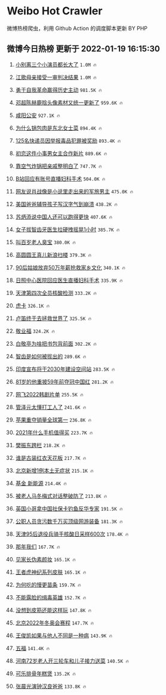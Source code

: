 # Weibo Hot Crawler 



微博热榜爬虫，利用 Github Action 的调度脚本更新 BY PHP 


## 微博今日热榜 更新于 2022-01-19 16:15:30 
1. [小别离三个小演员都长大了](https://s.weibo.com/weibo?q=%23%E5%B0%8F%E5%88%AB%E7%A6%BB%E4%B8%89%E4%B8%AA%E5%B0%8F%E6%BC%94%E5%91%98%E9%83%BD%E9%95%BF%E5%A4%A7%E4%BA%86%23&Refer=top) `1.0M 🔥` 

1. [江歌母亲接受一审判决结果](https://s.weibo.com/weibo?q=%23%E6%B1%9F%E6%AD%8C%E6%AF%8D%E4%BA%B2%E6%8E%A5%E5%8F%97%E4%B8%80%E5%AE%A1%E5%88%A4%E5%86%B3%E7%BB%93%E6%9E%9C%23&Refer=top) `1.0M 🔥` 

1. [勇于自我革命赢得历史主动](https://s.weibo.com/weibo?q=%23%E5%8B%87%E4%BA%8E%E8%87%AA%E6%88%91%E9%9D%A9%E5%91%BD%E8%B5%A2%E5%BE%97%E5%8E%86%E5%8F%B2%E4%B8%BB%E5%8A%A8%23&Refer=top) `981.5K 🔥` 

1. [邓超陈赫鹿晗头像素材又统一更新了](https://s.weibo.com/weibo?q=%E9%82%93%E8%B6%85%E9%99%88%E8%B5%AB%E9%B9%BF%E6%99%97%E5%A4%B4%E5%83%8F%E7%B4%A0%E6%9D%90%E5%8F%88%E7%BB%9F%E4%B8%80%E6%9B%B4%E6%96%B0%E4%BA%86&Refer=top) `959.6K 🔥` 

1. [咸阳公安](https://s.weibo.com/weibo?q=%E5%92%B8%E9%98%B3%E5%85%AC%E5%AE%89&Refer=top) `927.1K 🔥` 

1. [为什么锅包肉是东北女士菜](https://s.weibo.com/weibo?q=%23%E4%B8%BA%E4%BB%80%E4%B9%88%E9%94%85%E5%8C%85%E8%82%89%E6%98%AF%E4%B8%9C%E5%8C%97%E5%A5%B3%E5%A3%AB%E8%8F%9C%23&Refer=top) `894.4K 🔥` 

1. [125名快递员因举报毒品犯罪被奖励](https://s.weibo.com/weibo?q=%23125%E5%90%8D%E5%BF%AB%E9%80%92%E5%91%98%E5%9B%A0%E4%B8%BE%E6%8A%A5%E6%AF%92%E5%93%81%E7%8A%AF%E7%BD%AA%E8%A2%AB%E5%A5%96%E5%8A%B1%23&Refer=top) `893.4K 🔥` 

1. [初恋这件小事男女主合作新片](https://s.weibo.com/weibo?q=%23%E5%88%9D%E6%81%8B%E8%BF%99%E4%BB%B6%E5%B0%8F%E4%BA%8B%E7%94%B7%E5%A5%B3%E4%B8%BB%E5%90%88%E4%BD%9C%E6%96%B0%E7%89%87%23&Refer=top) `889.6K 🔥` 

1. [靠空气炸锅把亲戚整明白了](https://s.weibo.com/weibo?q=%23%E9%9D%A0%E7%A9%BA%E6%B0%94%E7%82%B8%E9%94%85%E6%8A%8A%E4%BA%B2%E6%88%9A%E6%95%B4%E6%98%8E%E7%99%BD%E4%BA%86%23&Refer=top) `747.7K 🔥` 

1. [B站回应有账号直播妇科手术](https://s.weibo.com/weibo?q=%23B%E7%AB%99%E5%9B%9E%E5%BA%94%E6%9C%89%E8%B4%A6%E5%8F%B7%E7%9B%B4%E6%92%AD%E5%A6%87%E7%A7%91%E6%89%8B%E6%9C%AF%23&Refer=top) `504.0K 🔥` 

1. [网友说肖战像是小说里走出来的军旅男主](https://s.weibo.com/weibo?q=%23%E7%BD%91%E5%8F%8B%E8%AF%B4%E8%82%96%E6%88%98%E5%83%8F%E6%98%AF%E5%B0%8F%E8%AF%B4%E9%87%8C%E8%B5%B0%E5%87%BA%E6%9D%A5%E7%9A%84%E5%86%9B%E6%97%85%E7%94%B7%E4%B8%BB%23&Refer=top) `475.0K 🔥` 

1. [美国爸爸辅导孩子写汉字气到崩溃](https://s.weibo.com/weibo?q=%23%E7%BE%8E%E5%9B%BD%E7%88%B8%E7%88%B8%E8%BE%85%E5%AF%BC%E5%AD%A9%E5%AD%90%E5%86%99%E6%B1%89%E5%AD%97%E6%B0%94%E5%88%B0%E5%B4%A9%E6%BA%83%23&Refer=top) `438.2K 🔥` 

1. [苏炳添说中国人还可以跑得更快](https://s.weibo.com/weibo?q=%23%E8%8B%8F%E7%82%B3%E6%B7%BB%E8%AF%B4%E4%B8%AD%E5%9B%BD%E4%BA%BA%E8%BF%98%E5%8F%AF%E4%BB%A5%E8%B7%91%E5%BE%97%E6%9B%B4%E5%BF%AB%23&Refer=top) `407.6K 🔥` 

1. [女子拔智齿牙医生拉硬拽摇晃1小时](https://s.weibo.com/weibo?q=%23%E5%A5%B3%E5%AD%90%E6%8B%94%E6%99%BA%E9%BD%BF%E7%89%99%E5%8C%BB%E7%94%9F%E6%8B%89%E7%A1%AC%E6%8B%BD%E6%91%87%E6%99%831%E5%B0%8F%E6%97%B6%23&Refer=top) `385.7K 🔥` 

1. [叫百岁老人臭宝](https://s.weibo.com/weibo?q=%23%E5%8F%AB%E7%99%BE%E5%B2%81%E8%80%81%E4%BA%BA%E8%87%AD%E5%AE%9D%23&Refer=top) `380.0K 🔥` 

1. [高圆圆王真儿新浪扫楼](https://s.weibo.com/weibo?q=%23%E9%AB%98%E5%9C%86%E5%9C%86%E7%8E%8B%E7%9C%9F%E5%84%BF%E6%96%B0%E6%B5%AA%E6%89%AB%E6%A5%BC%23&Refer=top) `379.3K 🔥` 

1. [90后姑娘放弃50万年薪抢救家乡文化](https://s.weibo.com/weibo?q=%2390%E5%90%8E%E5%A7%91%E5%A8%98%E6%94%BE%E5%BC%8350%E4%B8%87%E5%B9%B4%E8%96%AA%E6%8A%A2%E6%95%91%E5%AE%B6%E4%B9%A1%E6%96%87%E5%8C%96%23&Refer=top) `340.1K 🔥` 

1. [日照中心医院回应医生直播妇科手术](https://s.weibo.com/weibo?q=%23%E6%97%A5%E7%85%A7%E4%B8%AD%E5%BF%83%E5%8C%BB%E9%99%A2%E5%9B%9E%E5%BA%94%E5%8C%BB%E7%94%9F%E7%9B%B4%E6%92%AD%E5%A6%87%E7%A7%91%E6%89%8B%E6%9C%AF%23&Refer=top) `335.9K 🔥` 

1. [天津第四次全员核酸检测](https://s.weibo.com/weibo?q=%E5%A4%A9%E6%B4%A5%E7%AC%AC%E5%9B%9B%E6%AC%A1%E5%85%A8%E5%91%98%E6%A0%B8%E9%85%B8%E6%A3%80%E6%B5%8B&Refer=top) `333.2K 🔥` 

1. [虎卡](https://s.weibo.com/weibo?q=%E8%99%8E%E5%8D%A1&Refer=top) `326.1K 🔥` 

1. [卢笛终于去拯救世界了](https://s.weibo.com/weibo?q=%E5%8D%A2%E7%AC%9B%E7%BB%88%E4%BA%8E%E5%8E%BB%E6%8B%AF%E6%95%91%E4%B8%96%E7%95%8C%E4%BA%86&Refer=top) `325.5K 🔥` 

1. [敬业福](https://s.weibo.com/weibo?q=%E6%95%AC%E4%B8%9A%E7%A6%8F&Refer=top) `324.2K 🔥` 

1. [白敬亭为啥把书包背前面](https://s.weibo.com/weibo?q=%23%E7%99%BD%E6%95%AC%E4%BA%AD%E4%B8%BA%E5%95%A5%E6%8A%8A%E4%B9%A6%E5%8C%85%E8%83%8C%E5%89%8D%E9%9D%A2%23&Refer=top) `302.2K 🔥` 

1. [智齿是如何被拔出的](https://s.weibo.com/weibo?q=%23%E6%99%BA%E9%BD%BF%E6%98%AF%E5%A6%82%E4%BD%95%E8%A2%AB%E6%8B%94%E5%87%BA%E7%9A%84%23&Refer=top) `289.6K 🔥` 

1. [印度宣布将于2030年建设空间站](https://s.weibo.com/weibo?q=%23%E5%8D%B0%E5%BA%A6%E5%AE%A3%E5%B8%83%E5%B0%86%E4%BA%8E2030%E5%B9%B4%E5%BB%BA%E8%AE%BE%E7%A9%BA%E9%97%B4%E7%AB%99%23&Refer=top) `283.5K 🔥` 

1. [81岁的他重披59年前夺冠中国红](https://s.weibo.com/weibo?q=%2381%E5%B2%81%E7%9A%84%E4%BB%96%E9%87%8D%E6%8A%AB59%E5%B9%B4%E5%89%8D%E5%A4%BA%E5%86%A0%E4%B8%AD%E5%9B%BD%E7%BA%A2%23&Refer=top) `281.2K 🔥` 

1. [网飞2022韩剧片单](https://s.weibo.com/weibo?q=%23%E7%BD%91%E9%A3%9E2022%E9%9F%A9%E5%89%A7%E7%89%87%E5%8D%95%23&Refer=top) `255.5K 🔥` 

1. [管泽元太懂打工人了](https://s.weibo.com/weibo?q=%23%E7%AE%A1%E6%B3%BD%E5%85%83%E5%A4%AA%E6%87%82%E6%89%93%E5%B7%A5%E4%BA%BA%E4%BA%86%23&Refer=top) `241.6K 🔥` 

1. [苹果重夺销量全球第一](https://s.weibo.com/weibo?q=%23%E8%8B%B9%E6%9E%9C%E9%87%8D%E5%A4%BA%E9%94%80%E9%87%8F%E5%85%A8%E7%90%83%E7%AC%AC%E4%B8%80%23&Refer=top) `236.8K 🔥` 

1. [2021年什么手机值得买](https://s.weibo.com/weibo?q=%232021%E5%B9%B4%E4%BB%80%E4%B9%88%E6%89%8B%E6%9C%BA%E5%80%BC%E5%BE%97%E4%B9%B0%23&Refer=top) `223.7K 🔥` 

1. [樊振东跨栏](https://s.weibo.com/weibo?q=%23%E6%A8%8A%E6%8C%AF%E4%B8%9C%E8%B7%A8%E6%A0%8F%23&Refer=top) `218.2K 🔥` 

1. [谁是古装红衣天花板](https://s.weibo.com/weibo?q=%23%E8%B0%81%E6%98%AF%E5%8F%A4%E8%A3%85%E7%BA%A2%E8%A1%A3%E5%A4%A9%E8%8A%B1%E6%9D%BF%23&Refer=top) `217.7K 🔥` 

1. [北京新增1例本土无症状](https://s.weibo.com/weibo?q=%23%E5%8C%97%E4%BA%AC%E6%96%B0%E5%A2%9E1%E4%BE%8B%E6%9C%AC%E5%9C%9F%E6%97%A0%E7%97%87%E7%8A%B6%23&Refer=top) `215.1K 🔥` 

1. [基金 新能源](https://s.weibo.com/weibo?q=%E5%9F%BA%E9%87%91%20%E6%96%B0%E8%83%BD%E6%BA%90&Refer=top) `214.4K 🔥` 

1. [被老人马冬梅式对话整破防了](https://s.weibo.com/weibo?q=%23%E8%A2%AB%E8%80%81%E4%BA%BA%E9%A9%AC%E5%86%AC%E6%A2%85%E5%BC%8F%E5%AF%B9%E8%AF%9D%E6%95%B4%E7%A0%B4%E9%98%B2%E4%BA%86%23&Refer=top) `213.8K 🔥` 

1. [英国小哥拿中国社保卡钓鱼反华专家](https://s.weibo.com/weibo?q=%23%E8%8B%B1%E5%9B%BD%E5%B0%8F%E5%93%A5%E6%8B%BF%E4%B8%AD%E5%9B%BD%E7%A4%BE%E4%BF%9D%E5%8D%A1%E9%92%93%E9%B1%BC%E5%8F%8D%E5%8D%8E%E4%B8%93%E5%AE%B6%23&Refer=top) `191.5K 🔥` 

1. [公职人员贪污数千万买顶级网游装备](https://s.weibo.com/weibo?q=%23%E5%85%AC%E8%81%8C%E4%BA%BA%E5%91%98%E8%B4%AA%E6%B1%A1%E6%95%B0%E5%8D%83%E4%B8%87%E4%B9%B0%E9%A1%B6%E7%BA%A7%E7%BD%91%E6%B8%B8%E8%A3%85%E5%A4%87%23&Refer=top) `181.3K 🔥` 

1. [天津95后退役兵骑手核酸日采样600次](https://s.weibo.com/weibo?q=%23%E5%A4%A9%E6%B4%A595%E5%90%8E%E9%80%80%E5%BD%B9%E5%85%B5%E9%AA%91%E6%89%8B%E6%A0%B8%E9%85%B8%E6%97%A5%E9%87%87%E6%A0%B7600%E6%AC%A1%23&Refer=top) `178.4K 🔥` 

1. [那年我们](https://s.weibo.com/weibo?q=%E9%82%A3%E5%B9%B4%E6%88%91%E4%BB%AC&Refer=top) `167.7K 🔥` 

1. [见家长伪素颜妆](https://s.weibo.com/weibo?q=%23%E8%A7%81%E5%AE%B6%E9%95%BF%E4%BC%AA%E7%B4%A0%E9%A2%9C%E5%A6%86%23&Refer=top) `165.1K 🔥` 

1. [王者虎神纪系列皮肤](https://s.weibo.com/weibo?q=%23%E7%8E%8B%E8%80%85%E8%99%8E%E7%A5%9E%E7%BA%AA%E7%B3%BB%E5%88%97%E7%9A%AE%E8%82%A4%23&Refer=top) `165.1K 🔥` 

1. [为何吃的慢更苗条](https://s.weibo.com/weibo?q=%23%E4%B8%BA%E4%BD%95%E5%90%83%E7%9A%84%E6%85%A2%E6%9B%B4%E8%8B%97%E6%9D%A1%23&Refer=top) `159.7K 🔥` 

1. [不能露脸的缉毒英雄](https://s.weibo.com/weibo?q=%23%E4%B8%8D%E8%83%BD%E9%9C%B2%E8%84%B8%E7%9A%84%E7%BC%89%E6%AF%92%E8%8B%B1%E9%9B%84%23&Refer=top) `152.7K 🔥` 

1. [没想到皮筋还能这样玩](https://s.weibo.com/weibo?q=%23%E6%B2%A1%E6%83%B3%E5%88%B0%E7%9A%AE%E7%AD%8B%E8%BF%98%E8%83%BD%E8%BF%99%E6%A0%B7%E7%8E%A9%23&Refer=top) `147.8K 🔥` 

1. [北京2022年冬奥会赛程](https://s.weibo.com/weibo?q=%23%E5%8C%97%E4%BA%AC2022%E5%B9%B4%E5%86%AC%E5%A5%A5%E4%BC%9A%E8%B5%9B%E7%A8%8B%23&Refer=top) `147.7K 🔥` 

1. [王俊凯如果与他人不同是一种病](https://s.weibo.com/weibo?q=%23%E7%8E%8B%E4%BF%8A%E5%87%AF%E5%A6%82%E6%9E%9C%E4%B8%8E%E4%BB%96%E4%BA%BA%E4%B8%8D%E5%90%8C%E6%98%AF%E4%B8%80%E7%A7%8D%E7%97%85%23&Refer=top) `143.9K 🔥` 

1. [五福](https://s.weibo.com/weibo?q=%E4%BA%94%E7%A6%8F&Refer=top) `141.4K 🔥` 

1. [河南72岁老人开三轮车和儿子接力送菜](https://s.weibo.com/weibo?q=%23%E6%B2%B3%E5%8D%9772%E5%B2%81%E8%80%81%E4%BA%BA%E5%BC%80%E4%B8%89%E8%BD%AE%E8%BD%A6%E5%92%8C%E5%84%BF%E5%AD%90%E6%8E%A5%E5%8A%9B%E9%80%81%E8%8F%9C%23&Refer=top) `140.5K 🔥` 

1. [可乐排骨年糕煲](https://s.weibo.com/weibo?q=%23%E5%8F%AF%E4%B9%90%E6%8E%92%E9%AA%A8%E5%B9%B4%E7%B3%95%E7%85%B2%23&Refer=top) `135.2K 🔥` 

1. [张晨光演钟汉良爸爸](https://s.weibo.com/weibo?q=%23%E5%BC%A0%E6%99%A8%E5%85%89%E6%BC%94%E9%92%9F%E6%B1%89%E8%89%AF%E7%88%B8%E7%88%B8%23&Refer=top) `133.8K 🔥` 

